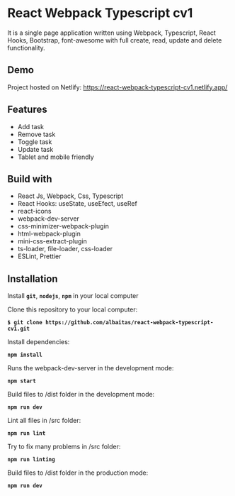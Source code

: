 # React Webpack Typescript cv1

It is a single page application written using Webpack, Typescript, React Hooks, Bootstrap, font-awesome with full create, read, update and delete functionality.

## Demo

Project hosted on Netlify: https://react-webpack-typescript-cv1.netlify.app/

## Features

- Add task
- Remove task
- Toggle task
- Update task
- Tablet and mobile friendly

## Build with

- React Js, Webpack, Css, Typescript
- React Hooks: useState, useEfect, useRef
- react-icons
- webpack-dev-server
- css-minimizer-webpack-plugin
- html-webpack-plugin
- mini-css-extract-plugin
- ts-loader, file-loader, css-loader
- ESLint, Prettier

## Installation

Install **`git`**, **`nodejs`**, **`npm`** in your local computer

Clone this repository to your local computer:

**`$ git clone https://github.com/albaitas/react-webpack-typescript-cv1.git`**

Install dependencies:

**`npm install`**

Runs the webpack-dev-server in the development mode:

**`npm start`**

Build files to /dist folder in the development mode:

**`npm run dev`**

Lint all files in /src folder:

**`npm run lint`**

Try to fix many problems in /src folder:

**`npm run linting`**

Build files to /dist folder in the production mode:

**`npm run dev`**

